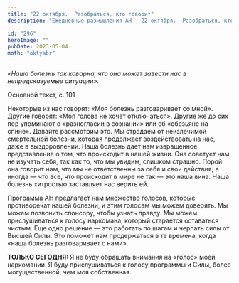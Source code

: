 ```yaml
---
title: "22 октября.  Разобраться, кто говорит"
description: "Ежедневные размышления АН - 22 октября.  Разобраться, кто говорит"

id: "296"
heroImage: ""
pubDate: 2023-05-04
moth: "oktyabr"
---
```


_«Наша болезнь так коварна, что она может завести нас в непредсказуемые
ситуации»._

Основной текст, с. 101

Некоторые из нас говорят: «Моя болезнь разговаривает со мной». Другие говорят:
«Моя голова не хочет отключаться». Другие же до сих пор упоминают о
«разногласии в сознании» или об «обезьяне на спине». Давайте рассмотрим это.
Мы страдаем от неизлечимой смертельной болезни, которая продолжает
воздействовать на нас, даже в выздоровлении. Наша болезнь дает нам извращенное
представление о том, что происходит в нашей жизни. Она советует нам не изучать
себя, так как то, что мы увидим, слишком страшно. Порой она говорит нам, что
мы не ответственны за себя и свои действия; а иногда — что все, что происходит
в мире не так — это наша вина. Наша болезнь хитростью заставляет нас верить
ей.

Программа АН предлагает нам множество голосов, которые противоречат нашей
болезни, и этим голосам мы можем доверять. Мы можем позвонить спонсору, чтобы
узнать правду. Мы можем прислушиваться к голосу наркомана, который старается
оставаться чистым. Еще одно решение — это работать по шагам и черпать силы от
Высшей Силы. Это поможет нам продержаться в те времена, когда «наша болезнь
разговаривает с нами».

**ТОЛЬКО СЕГОДНЯ:** Я не буду обращать внимания на «голос» моей наркомании. Я
буду прислушиваться к голосу программы и Силы, более могущественной, чем моя
собственная.
